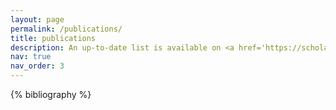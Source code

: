 ```yaml
---
layout: page
permalink: /publications/
title: publications
description: An up-to-date list is available on <a href='https://scholar.google.com/citations?user=BMku9o8AAAAJ&hl=en'>Google Scholar</a>.
nav: true
nav_order: 3
---
```


<!-- _pages/publications.md -->
<div class="publications">

{% bibliography %}

</div>
